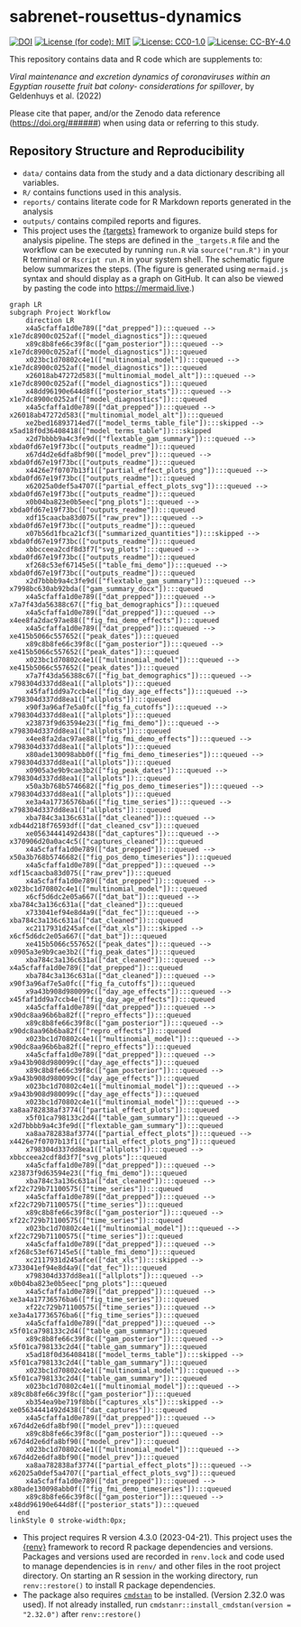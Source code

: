 
<!-- README.md is generated from README.Rmd. Please edit that file -->

# sabrenet-rousettus-dynamics

[![DOI](https://zenodo.org/badge/DOI/10.5281/zenodo.6637927)](https://doi.org/10.5281/zenodo.6637927)
[![License (for code):
MIT](https://img.shields.io/badge/License%20(for%20code)-MIT-green.svg)](https://opensource.org/licenses/MIT)
[![License:
CC0-1.0](https://img.shields.io/badge/License%20(for%20data)-CC0_1.0-lightgrey.svg)](http://creativecommons.org/publicdomain/zero/1.0/)
[![License:
CC-BY-4.0](https://img.shields.io/badge/License%20(for%20text)-CC_BY_4.0-blue.svg)](http://creativecommons.org/publicdomain/zero/1.0/)

This repository contains data and R code which are supplements to:

*Viral maintenance and excretion dynamics of coronaviruses within an
Egyptian rousette fruit bat colony- considerations for spillover*, by
Geldenhuys et al. (2022)

Please cite that paper, and/or the Zenodo data reference
(<a href="https://doi.org/######" class="uri">https://doi.org/######</a>)
when using data or referring to this study.

## Repository Structure and Reproducibility

- `data/` contains data from the study and a data dictionary describing
  all variables.
- `R/` contains functions used in this analysis.
- `reports/` contains literate code for R Markdown reports generated in
  the analysis
- `outputs/` contains compiled reports and figures.
- This project uses the
  [{targets}](https://wlandau.github.io/targets-manual/) framework to
  organize build steps for analysis pipeline. The steps are defined in
  the `_targets.R` file and the workflow can be executed by running
  `run.R` via `source("run.R")` in your R terminal or `Rscript run.R` in
  your system shell. The schematic figure below summarizes the steps.
  (The figure is generated using `mermaid.js` syntax and should display
  as a graph on GitHub. It can also be viewed by pasting the code into
  <https://mermaid.live>.)

``` mermaid
graph LR
subgraph Project Workflow
    direction LR
    x4a5cfaffa1d0e789(["dat_prepped"]):::queued --> x1e7dc8900c0252af(["model_diagnostics"]):::queued
    x89c8b8fe66c39f8c(["gam_posterior"]):::queued --> x1e7dc8900c0252af(["model_diagnostics"]):::queued
    x023bc1d70802c4e1(["multinomial_model"]):::queued --> x1e7dc8900c0252af(["model_diagnostics"]):::queued
    x26018ab47272d583(["multinomial_model_alt"]):::queued --> x1e7dc8900c0252af(["model_diagnostics"]):::queued
    x48dd96190e644d8f(["posterior_stats"]):::queued --> x1e7dc8900c0252af(["model_diagnostics"]):::queued
    x4a5cfaffa1d0e789(["dat_prepped"]):::queued --> x26018ab47272d583(["multinomial_model_alt"]):::queued
    xe2bed16893714ed7(["model_terms_table_file"]):::skipped --> x5ad18f0d36408418(["model_terms_table"]):::skipped
    x2d7bbbb9a4c3fe9d(["flextable_gam_summary"]):::queued --> xbda0fd67e19f73bc(["outputs_readme"]):::queued
    x67d4d2e6dfa8bf90(["model_prev"]):::queued --> xbda0fd67e19f73bc(["outputs_readme"]):::queued
    x4426e7f0707b13f1(["partial_effect_plots_png"]):::queued --> xbda0fd67e19f73bc(["outputs_readme"]):::queued
    x62025a0def5a4707(["partial_effect_plots_svg"]):::queued --> xbda0fd67e19f73bc(["outputs_readme"]):::queued
    x0b04ba823e0b5eec["png_plots"]:::queued --> xbda0fd67e19f73bc(["outputs_readme"]):::queued
    xdf15caacba83d075(["raw_prev"]):::queued --> xbda0fd67e19f73bc(["outputs_readme"]):::queued
    x07b56d1fbca21cf3(["summarized_quantities"]):::skipped --> xbda0fd67e19f73bc(["outputs_readme"]):::queued
    xbbcceea2cdf8d3f7["svg_plots"]:::queued --> xbda0fd67e19f73bc(["outputs_readme"]):::queued
    xf268c53ef67145e5(["table_fmi_demo"]):::queued --> xbda0fd67e19f73bc(["outputs_readme"]):::queued
    x2d7bbbb9a4c3fe9d(["flextable_gam_summary"]):::queued --> x7998bc630ab92bda(["gam_summary_docx"]):::queued
    x4a5cfaffa1d0e789(["dat_prepped"]):::queued --> x7a7f43da56388c67(["fig_bat_demographics"]):::queued
    x4a5cfaffa1d0e789(["dat_prepped"]):::queued --> x4ee8fa2dac97ae88(["fig_fmi_demo_effects"]):::queued
    x4a5cfaffa1d0e789(["dat_prepped"]):::queued --> xe415b5066c557652(["peak_dates"]):::queued
    x89c8b8fe66c39f8c(["gam_posterior"]):::queued --> xe415b5066c557652(["peak_dates"]):::queued
    x023bc1d70802c4e1(["multinomial_model"]):::queued --> xe415b5066c557652(["peak_dates"]):::queued
    x7a7f43da56388c67(["fig_bat_demographics"]):::queued --> x798304d337dd8ea1(["allplots"]):::queued
    x45faf1dd9a7ccb4e(["fig_day_age_effects"]):::queued --> x798304d337dd8ea1(["allplots"]):::queued
    x90f3a96af7e5a0fc(["fig_fa_cutoffs"]):::queued --> x798304d337dd8ea1(["allplots"]):::queued
    x23873f9d63594e23(["fig_fmi_demo"]):::queued --> x798304d337dd8ea1(["allplots"]):::queued
    x4ee8fa2dac97ae88(["fig_fmi_demo_effects"]):::queued --> x798304d337dd8ea1(["allplots"]):::queued
    x80ade130098abb0f(["fig_fmi_demo_timeseries"]):::queued --> x798304d337dd8ea1(["allplots"]):::queued
    x0905a3e9b9cae3b2(["fig_peak_dates"]):::queued --> x798304d337dd8ea1(["allplots"]):::queued
    x50a3b768b5746682(["fig_pos_demo_timeseries"]):::queued --> x798304d337dd8ea1(["allplots"]):::queued
    xe3a4a17736576ba6(["fig_time_series"]):::queued --> x798304d337dd8ea1(["allplots"]):::queued
    xba784c3a136c631a(["dat_cleaned"]):::queued --> xdb44d218f76593df(["dat_cleaned_csv"]):::queued
    xe05634441492d438(["dat_captures"]):::queued --> x370906d20a0ac4c5(["captures_cleaned"]):::queued
    x4a5cfaffa1d0e789(["dat_prepped"]):::queued --> x50a3b768b5746682(["fig_pos_demo_timeseries"]):::queued
    x4a5cfaffa1d0e789(["dat_prepped"]):::queued --> xdf15caacba83d075(["raw_prev"]):::queued
    x4a5cfaffa1d0e789(["dat_prepped"]):::queued --> x023bc1d70802c4e1(["multinomial_model"]):::queued
    x6cf5d6dc2e05a667(["dat_bat"]):::queued --> xba784c3a136c631a(["dat_cleaned"]):::queued
    x733041ef94e8d4a9(["dat_fec"]):::queued --> xba784c3a136c631a(["dat_cleaned"]):::queued
    xc2117931d245afce(["dat_xls"]):::skipped --> x6cf5d6dc2e05a667(["dat_bat"]):::queued
    xe415b5066c557652(["peak_dates"]):::queued --> x0905a3e9b9cae3b2(["fig_peak_dates"]):::queued
    xba784c3a136c631a(["dat_cleaned"]):::queued --> x4a5cfaffa1d0e789(["dat_prepped"]):::queued
    xba784c3a136c631a(["dat_cleaned"]):::queued --> x90f3a96af7e5a0fc(["fig_fa_cutoffs"]):::queued
    x9a43b908d980099c(["day_age_effects"]):::queued --> x45faf1dd9a7ccb4e(["fig_day_age_effects"]):::queued
    x4a5cfaffa1d0e789(["dat_prepped"]):::queued --> x90dc8aa96b6ba82f(["repro_effects"]):::queued
    x89c8b8fe66c39f8c(["gam_posterior"]):::queued --> x90dc8aa96b6ba82f(["repro_effects"]):::queued
    x023bc1d70802c4e1(["multinomial_model"]):::queued --> x90dc8aa96b6ba82f(["repro_effects"]):::queued
    x4a5cfaffa1d0e789(["dat_prepped"]):::queued --> x9a43b908d980099c(["day_age_effects"]):::queued
    x89c8b8fe66c39f8c(["gam_posterior"]):::queued --> x9a43b908d980099c(["day_age_effects"]):::queued
    x023bc1d70802c4e1(["multinomial_model"]):::queued --> x9a43b908d980099c(["day_age_effects"]):::queued
    x023bc1d70802c4e1(["multinomial_model"]):::queued --> xa8aa782838af3774(["partial_effect_plots"]):::queued
    x5f01ca798133c2d4(["table_gam_summary"]):::queued --> x2d7bbbb9a4c3fe9d(["flextable_gam_summary"]):::queued
    xa8aa782838af3774(["partial_effect_plots"]):::queued --> x4426e7f0707b13f1(["partial_effect_plots_png"]):::queued
    x798304d337dd8ea1(["allplots"]):::queued --> xbbcceea2cdf8d3f7["svg_plots"]:::queued
    x4a5cfaffa1d0e789(["dat_prepped"]):::queued --> x23873f9d63594e23(["fig_fmi_demo"]):::queued
    xba784c3a136c631a(["dat_cleaned"]):::queued --> xf22c729b71100575(["time_series"]):::queued
    x4a5cfaffa1d0e789(["dat_prepped"]):::queued --> xf22c729b71100575(["time_series"]):::queued
    x89c8b8fe66c39f8c(["gam_posterior"]):::queued --> xf22c729b71100575(["time_series"]):::queued
    x023bc1d70802c4e1(["multinomial_model"]):::queued --> xf22c729b71100575(["time_series"]):::queued
    x4a5cfaffa1d0e789(["dat_prepped"]):::queued --> xf268c53ef67145e5(["table_fmi_demo"]):::queued
    xc2117931d245afce(["dat_xls"]):::skipped --> x733041ef94e8d4a9(["dat_fec"]):::queued
    x798304d337dd8ea1(["allplots"]):::queued --> x0b04ba823e0b5eec["png_plots"]:::queued
    x4a5cfaffa1d0e789(["dat_prepped"]):::queued --> xe3a4a17736576ba6(["fig_time_series"]):::queued
    xf22c729b71100575(["time_series"]):::queued --> xe3a4a17736576ba6(["fig_time_series"]):::queued
    x4a5cfaffa1d0e789(["dat_prepped"]):::queued --> x5f01ca798133c2d4(["table_gam_summary"]):::queued
    x89c8b8fe66c39f8c(["gam_posterior"]):::queued --> x5f01ca798133c2d4(["table_gam_summary"]):::queued
    x5ad18f0d36408418(["model_terms_table"]):::skipped --> x5f01ca798133c2d4(["table_gam_summary"]):::queued
    x023bc1d70802c4e1(["multinomial_model"]):::queued --> x5f01ca798133c2d4(["table_gam_summary"]):::queued
    x023bc1d70802c4e1(["multinomial_model"]):::queued --> x89c8b8fe66c39f8c(["gam_posterior"]):::queued
    xb354ea9be719f8bb(["captures_xls"]):::skipped --> xe05634441492d438(["dat_captures"]):::queued
    x4a5cfaffa1d0e789(["dat_prepped"]):::queued --> x67d4d2e6dfa8bf90(["model_prev"]):::queued
    x89c8b8fe66c39f8c(["gam_posterior"]):::queued --> x67d4d2e6dfa8bf90(["model_prev"]):::queued
    x023bc1d70802c4e1(["multinomial_model"]):::queued --> x67d4d2e6dfa8bf90(["model_prev"]):::queued
    xa8aa782838af3774(["partial_effect_plots"]):::queued --> x62025a0def5a4707(["partial_effect_plots_svg"]):::queued
    x4a5cfaffa1d0e789(["dat_prepped"]):::queued --> x80ade130098abb0f(["fig_fmi_demo_timeseries"]):::queued
    x89c8b8fe66c39f8c(["gam_posterior"]):::queued --> x48dd96190e644d8f(["posterior_stats"]):::queued
  end
linkStyle 0 stroke-width:0px;
```

- This project requires R version 4.3.0 (2023-04-21). This project uses
  the [{renv}](https://rstudio.github.io/renv/) framework to record R
  package dependencies and versions. Packages and versions used are
  recorded in `renv.lock` and code used to manage dependencies is in
  `renv/` and other files in the root project directory. On starting an
  R session in the working directory, run `renv::restore()` to install R
  package dependencies.
- The package also requires
  [`cmdstan`](https://mc-stan.org/users/interfaces/cmdstan) to be
  installed. (Version 2.32.0 was used). If not already installed, run
  `cmdstanr::install_cmdstan(version = "2.32.0")` after
  `renv::restore()`
